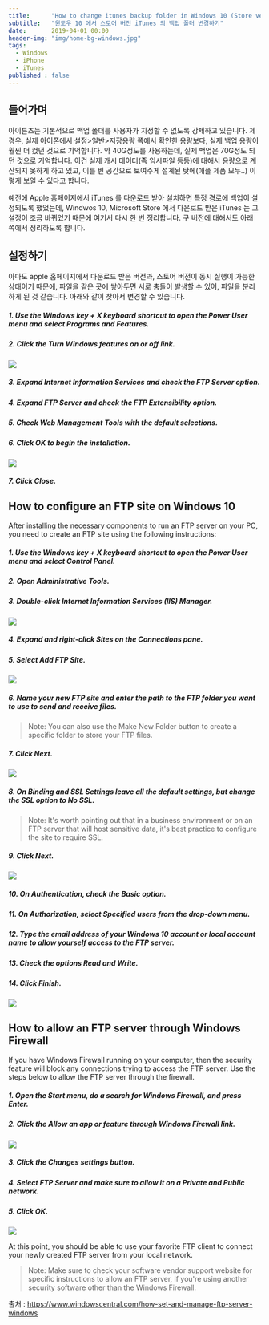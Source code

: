 ```yaml
---
title:      "How to change itunes backup folder in Windows 10 (Store ver.)"
subtitle:   "윈도우 10 에서 스토어 버전 iTunes 의 백업 폴더 변경하기"
date:       2019-04-01 00:00
header-img: "img/home-bg-windows.jpg"
tags:
  - Windows
  - iPhone
  - iTunes
published : false
---
```


## 들어가며

아이튠즈는 기본적으로 백업 폴더를 사용자가 지정할 수 없도록 강제하고 있습니다. 제 경우, 실제 아이폰에서 설정>일반>저장용량 쪽에서 확인한 용량보다, 실제 백업 용량이 훨씬 더 컸던 것으로 기억합니다. 약 40G정도를 사용하는데, 실제 백업은 70G정도 되던 것으로 기억합니다. 이건 실제 캐시 데이터(즉 임시파일 등등)에 대해서 용량으로 계산되지 못하게 하고 있고, 이를 빈 공간으로 보여주게 설계된 탓에(애플 제품 모두..) 이렇게 보일 수 있다고 합니다. 

예전에 Apple 홈페이지에서 iTunes 를 다운로드 받아 설치하면 특정 경로에 백업이 설정되도록 했었는데, Windwos 10, Microsoft Store 에서 다운로드 받은 iTunes 는 그 설정이 조금 바뀌었기 때문에 여기서 다시 한 번 정리합니다. 구 버전에 대해서도 아래 쪽에서 정리하도록 합니다.


## 설정하기

아마도 apple 홈페이지에서 다운로드 받은 버전과, 스토어 버전이 동시 실행이 가능한 상태이기 때문에, 파일을 같은 곳에 쌓아두면 서로 충돌이 발생할 수 있어, 파일을 분리하게 된 것 같습니다. 아래와 같이 찾아서 변경할 수 있습니다. 


##### 1. Use the *Windows key + X* keyboard shortcut to open the Power User menu and select Programs and Features.

##### 2. Click the *Turn Windows features on or off* link.

![](/img/post/2019-03-19-windows-how-to-enable-ftp-server-on-windows-10/windows-how-to-enable-ftp-server-on-windows-10-00001.webp)

##### 3. Expand Internet Information Services and check the *FTP Server* option.

##### 4. Expand FTP Server and check the *FTP Extensibility* option.

##### 5. Check *Web Management Tools* with the default selections.

##### 6. Click *OK* to begin the installation.

![](/img/post/2019-03-19-windows-how-to-enable-ftp-server-on-windows-10/windows-how-to-enable-ftp-server-on-windows-10-00002.webp)

##### 7. Click *Close*.


## How to configure an FTP site on Windows 10

After installing the necessary components to run an FTP server on your PC, you need to create an FTP site using the following instructions:

##### 1. Use the *Windows key + X* keyboard shortcut to open the Power User menu and select Control Panel.

##### 2. Open *Administrative Tools*.

##### 3. Double-click *Internet Information Services (IIS) Manager*.

![](/img/post/2019-03-19-windows-how-to-enable-ftp-server-on-windows-10/windows-how-to-enable-ftp-server-on-windows-10-00003.webp)

##### 4. Expand and right-click *Sites* on the Connections pane.

##### 5. Select *Add FTP Site*.

![](/img/post/2019-03-19-windows-how-to-enable-ftp-server-on-windows-10/windows-how-to-enable-ftp-server-on-windows-10-00004.webp)

##### 6. Name your new FTP site and enter the path to the FTP folder you want to use to send and receive files.

> Note: You can also use the Make New Folder button to create a specific folder to store your FTP files.

##### 7. Click *Next*.

![](/img/post/2019-03-19-windows-how-to-enable-ftp-server-on-windows-10/windows-how-to-enable-ftp-server-on-windows-10-00005.webp)

##### 8. On Binding and SSL Settings leave all the default settings, but change the SSL option to *No SSL*.

> Note: It's worth pointing out that in a business environment or on an FTP server that will host sensitive data, it's best practice to configure the site to require SSL.

##### 9. Click *Next*.

![](/img/post/2019-03-19-windows-how-to-enable-ftp-server-on-windows-10/windows-how-to-enable-ftp-server-on-windows-10-00006.webp)

##### 10. On Authentication, check the *Basic* option.

##### 11. On Authorization, select *Specified users* from the drop-down menu.

##### 12. Type the email address of your Windows 10 account or local account name to allow yourself access to the FTP server.

##### 13. Check the options *Read* and *Write*.

##### 14. Click *Finish*.

![](/img/post/2019-03-19-windows-how-to-enable-ftp-server-on-windows-10/windows-how-to-enable-ftp-server-on-windows-10-00007.webp)


## How to allow an FTP server through Windows Firewall

If you have Windows Firewall running on your computer, then the security feature will block any connections trying to access the FTP server. Use the steps below to allow the FTP server through the firewall.

##### 1. Open the Start menu, do a search for *Windows Firewall*, and press *Enter*.

##### 2. Click the *Allow an app or feature through Windows Firewall* link.

![](/img/post/2019-03-19-windows-how-to-enable-ftp-server-on-windows-10/windows-how-to-enable-ftp-server-on-windows-10-00008.webp)

##### 3. Click the *Changes* settings button.

##### 4. Select *FTP Server* and make sure to allow it on a *Private* and *Public* network.

##### 5. Click *OK*.

![](/img/post/2019-03-19-windows-how-to-enable-ftp-server-on-windows-10/windows-how-to-enable-ftp-server-on-windows-10-00009.webp)

At this point, you should be able to use your favorite FTP client to connect your newly created FTP server from your local network.

> Note: Make sure to check your software vendor support website for specific instructions to allow an FTP server, if you're using another security software other than the Windows Firewall.

출처 : https://www.windowscentral.com/how-set-and-manage-ftp-server-windows